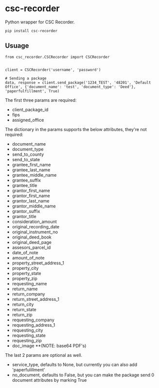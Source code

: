 # csc-recorder

Python wrapper for CSC Recorder.

`pip install csc-recorder`


## Usuage

```
from csc_recorder.CSCRecorder import CSCRecorder


client = CSCRecorder('username', 'password')

# Sending a package
data, response = client.send_package('1234_TEST', '48201', 'Default Office', {'document_name': 'test', 'document_type': 'Deed'}, 'paperfulfillment', True)

```
The first three params are required:
- client_package_id
- fips
- assigned_office

The dictionary in the params supports the below attributes, they're not required:
- document_name
- document_type
- send_to_county
- send_to_state
- grantee_first_name
- grantee_last_name
- grantee_middle_name
- grantee_suffix
- grantee_title
- grantor_first_name
- grantor_first_name
- grantor_last_name
- grantor_middle_name
- grantor_suffix
- grantor_title
- consideration_amount
- original_recording_date
- original_instrument_no
- original_deed_book
- original_deed_page
- assesors_parcel_id
- date_of_note
- amount_of_note
- property_street_address_1
- property_city
- property_state
- property_zip
- requesting_name
- return_name
- return_company
- return_street_address_1
- return_city
- return_state
- return_zip
- requesting_company
- requesting_address_1
- requesting_city
- requesting_state
- requesting_zip
- doc_image **(NOTE: base64 PDF's)

The last 2 params are optional as well. 
- service_type, defaults to None, but currently you can also add 'paperfulillment'
- no_document, defaults to False, but you can make the package send 0 document attributes by marking True